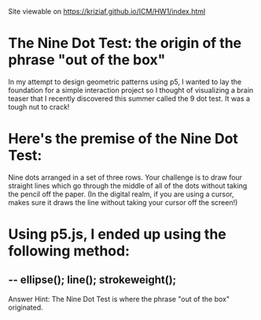 Site viewable on https://kriziaf.github.io/ICM/HW1/index.html

# The Nine Dot Test: the origin of the phrase "out of the box"

In my attempt to design geometric patterns using p5, I wanted to lay the foundation for a simple interaction project so I thought of visualizing a brain teaser that I recently discovered this summer called the 9 dot test. It was a tough nut to crack!

# Here's the premise of the Nine Dot Test:

Nine dots arranged in a set of three rows. Your challenge is to draw four straight lines which go through the middle of all of the dots without taking the pencil off the paper. (In the digital realm, if you are using a cursor, makes sure it draws the line without taking your cursor off the screen!)

# Using p5.js, I ended up using the following method:
--
ellipse();
line();
strokeweight();
--

Answer Hint: The Nine Dot Test is where the phrase "out of the box" originated.
